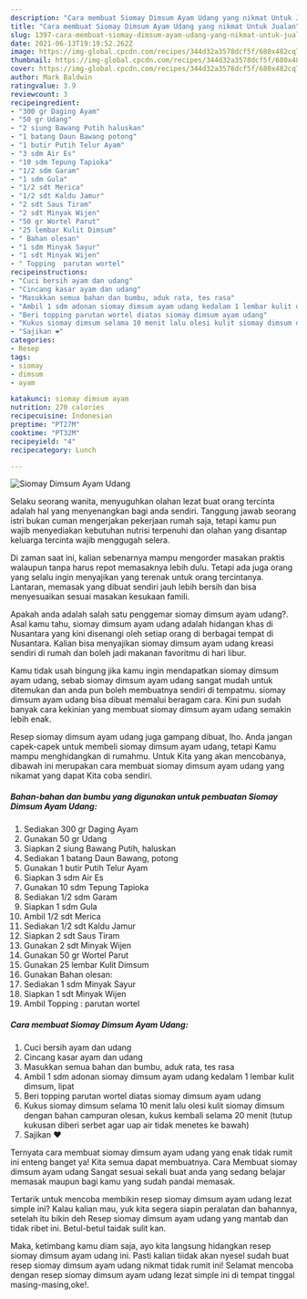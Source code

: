 ```yaml
---
description: "Cara membuat Siomay Dimsum Ayam Udang yang nikmat Untuk Jualan"
title: "Cara membuat Siomay Dimsum Ayam Udang yang nikmat Untuk Jualan"
slug: 1397-cara-membuat-siomay-dimsum-ayam-udang-yang-nikmat-untuk-jualan
date: 2021-06-13T19:19:52.262Z
image: https://img-global.cpcdn.com/recipes/344d32a3578dcf5f/680x482cq70/siomay-dimsum-ayam-udang-foto-resep-utama.jpg
thumbnail: https://img-global.cpcdn.com/recipes/344d32a3578dcf5f/680x482cq70/siomay-dimsum-ayam-udang-foto-resep-utama.jpg
cover: https://img-global.cpcdn.com/recipes/344d32a3578dcf5f/680x482cq70/siomay-dimsum-ayam-udang-foto-resep-utama.jpg
author: Mark Baldwin
ratingvalue: 3.9
reviewcount: 3
recipeingredient:
- "300 gr Daging Ayam"
- "50 gr Udang"
- "2 siung Bawang Putih haluskan"
- "1 batang Daun Bawang potong"
- "1 butir Putih Telur Ayam"
- "3 sdm Air Es"
- "10 sdm Tepung Tapioka"
- "1/2 sdm Garam"
- "1 sdm Gula"
- "1/2 sdt Merica"
- "1/2 sdt Kaldu Jamur"
- "2 sdt Saus Tiram"
- "2 sdt Minyak Wijen"
- "50 gr Wortel Parut"
- "25 lembar Kulit Dimsum"
- " Bahan olesan"
- "1 sdm Minyak Sayur"
- "1 sdt Minyak Wijen"
- " Topping  parutan wortel"
recipeinstructions:
- "Cuci bersih ayam dan udang"
- "Cincang kasar ayam dan udang"
- "Masukkan semua bahan dan bumbu, aduk rata, tes rasa"
- "Ambil 1 sdm adonan siomay dimsum ayam udang kedalam 1 lembar kulit dimsum, lipat"
- "Beri topping parutan wortel diatas siomay dimsum ayam udang"
- "Kukus siomay dimsum selama 10 menit lalu olesi kulit siomay dimsum dengan bahan campuran olesan, kukus kembali selama 20 menit (tutup kukusan diberi serbet agar uap air tidak menetes ke bawah)"
- "Sajikan ❤"
categories:
- Resep
tags:
- siomay
- dimsum
- ayam

katakunci: siomay dimsum ayam 
nutrition: 270 calories
recipecuisine: Indonesian
preptime: "PT27M"
cooktime: "PT32M"
recipeyield: "4"
recipecategory: Lunch

---
```



![Siomay Dimsum Ayam Udang](https://img-global.cpcdn.com/recipes/344d32a3578dcf5f/680x482cq70/siomay-dimsum-ayam-udang-foto-resep-utama.jpg)

Selaku seorang wanita, menyuguhkan olahan lezat buat orang tercinta adalah hal yang menyenangkan bagi anda sendiri. Tanggung jawab seorang istri bukan cuman mengerjakan pekerjaan rumah saja, tetapi kamu pun wajib menyediakan kebutuhan nutrisi terpenuhi dan olahan yang disantap keluarga tercinta wajib menggugah selera.

Di zaman  saat ini, kalian sebenarnya mampu mengorder masakan praktis walaupun tanpa harus repot memasaknya lebih dulu. Tetapi ada juga orang yang selalu ingin menyajikan yang terenak untuk orang tercintanya. Lantaran, memasak yang dibuat sendiri jauh lebih bersih dan bisa menyesuaikan sesuai masakan kesukaan famili. 



Apakah anda adalah salah satu penggemar siomay dimsum ayam udang?. Asal kamu tahu, siomay dimsum ayam udang adalah hidangan khas di Nusantara yang kini disenangi oleh setiap orang di berbagai tempat di Nusantara. Kalian bisa menyajikan siomay dimsum ayam udang kreasi sendiri di rumah dan boleh jadi makanan favoritmu di hari libur.

Kamu tidak usah bingung jika kamu ingin mendapatkan siomay dimsum ayam udang, sebab siomay dimsum ayam udang sangat mudah untuk ditemukan dan anda pun boleh membuatnya sendiri di tempatmu. siomay dimsum ayam udang bisa dibuat memalui beragam cara. Kini pun sudah banyak cara kekinian yang membuat siomay dimsum ayam udang semakin lebih enak.

Resep siomay dimsum ayam udang juga gampang dibuat, lho. Anda jangan capek-capek untuk membeli siomay dimsum ayam udang, tetapi Kamu mampu menghidangkan di rumahmu. Untuk Kita yang akan mencobanya, dibawah ini merupakan cara membuat siomay dimsum ayam udang yang nikamat yang dapat Kita coba sendiri.

<!--inarticleads1-->

##### Bahan-bahan dan bumbu yang digunakan untuk pembuatan Siomay Dimsum Ayam Udang:

1. Sediakan 300 gr Daging Ayam
1. Gunakan 50 gr Udang
1. Siapkan 2 siung Bawang Putih, haluskan
1. Sediakan 1 batang Daun Bawang, potong
1. Gunakan 1 butir Putih Telur Ayam
1. Siapkan 3 sdm Air Es
1. Gunakan 10 sdm Tepung Tapioka
1. Sediakan 1/2 sdm Garam
1. Siapkan 1 sdm Gula
1. Ambil 1/2 sdt Merica
1. Sediakan 1/2 sdt Kaldu Jamur
1. Siapkan 2 sdt Saus Tiram
1. Gunakan 2 sdt Minyak Wijen
1. Gunakan 50 gr Wortel Parut
1. Gunakan 25 lembar Kulit Dimsum
1. Gunakan  Bahan olesan:
1. Sediakan 1 sdm Minyak Sayur
1. Siapkan 1 sdt Minyak Wijen
1. Ambil  Topping : parutan wortel




<!--inarticleads2-->

##### Cara membuat Siomay Dimsum Ayam Udang:

1. Cuci bersih ayam dan udang
1. Cincang kasar ayam dan udang
1. Masukkan semua bahan dan bumbu, aduk rata, tes rasa
1. Ambil 1 sdm adonan siomay dimsum ayam udang kedalam 1 lembar kulit dimsum, lipat
1. Beri topping parutan wortel diatas siomay dimsum ayam udang
1. Kukus siomay dimsum selama 10 menit lalu olesi kulit siomay dimsum dengan bahan campuran olesan, kukus kembali selama 20 menit (tutup kukusan diberi serbet agar uap air tidak menetes ke bawah)
1. Sajikan ❤




Ternyata cara membuat siomay dimsum ayam udang yang enak tidak rumit ini enteng banget ya! Kita semua dapat membuatnya. Cara Membuat siomay dimsum ayam udang Sangat sesuai sekali buat anda yang sedang belajar memasak maupun bagi kamu yang sudah pandai memasak.

Tertarik untuk mencoba membikin resep siomay dimsum ayam udang lezat simple ini? Kalau kalian mau, yuk kita segera siapin peralatan dan bahannya, setelah itu bikin deh Resep siomay dimsum ayam udang yang mantab dan tidak ribet ini. Betul-betul taidak sulit kan. 

Maka, ketimbang kamu diam saja, ayo kita langsung hidangkan resep siomay dimsum ayam udang ini. Pasti kalian tiidak akan nyesel sudah buat resep siomay dimsum ayam udang nikmat tidak rumit ini! Selamat mencoba dengan resep siomay dimsum ayam udang lezat simple ini di tempat tinggal masing-masing,oke!.

